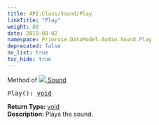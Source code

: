 ```yaml
---
title: API:Class/Sound/Play
linkTitle: "Play"
weight: 80
date: 2019-08-02
namespace: Primrose.DataModel.Audio.Sound.Play
deprecated: false
no_list: true
toc_hide: true
---
```

Method of <a href="/docs/api-reference/Class/Sound"><img src="/icons/silk/sound.png"/>&nbsp;Sound</a>
<pre class="method-declaration">
Play(): <a class="type" href="/docs/api-reference/System/void">void</a></pre>
<b>Return Type: </b>
<a class="type" href="/docs/api-reference/System/void">void</a>
<br/>
<b>Description: </b>
Plays the sound.

